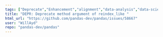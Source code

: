 ```yaml
---
tags: ["Deprecate","Enhancement","alignment","data-analysis","data-science","flexible","pandas","python"]
title: "DEPR: Deprecate method argument of reindex_like "
html_url: "https://github.com/pandas-dev/pandas/issues/58667"
user: "WillAyd"
repo: "pandas-dev/pandas"
---
```


